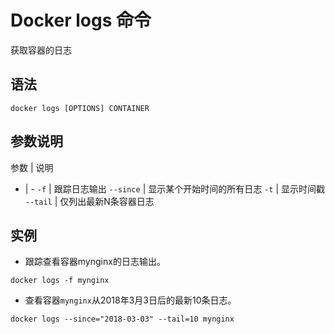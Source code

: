 # Docker logs 命令

获取容器的日志

## 语法

```
docker logs [OPTIONS] CONTAINER
```

## 参数说明

参数 | 说明
- | -
`-f` | 跟踪日志输出
`--since` | 显示某个开始时间的所有日志
`-t` | 显示时间戳
`--tail` | 仅列出最新N条容器日志

## 实例

- 跟踪查看容器mynginx的日志输出。

```
docker logs -f mynginx
```

- 查看容器`mynginx`从2018年3月3日后的最新10条日志。

```
docker logs --since="2018-03-03" --tail=10 mynginx
```